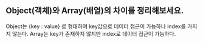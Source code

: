 ## Object(객체)와 Array(배열)의 차이를 정리해보세요.
 
Object는 {key : value} 로 형태하여 key값으로 데이터 접근이 가능하나 index를 가지지 않는다. Array는 key가 존재하지 않지만 index로 데이터 접근이 가능하다.
